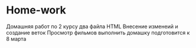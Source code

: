# Home-work
Домашняя работ по 2 курсу
два файла HTML
Внесение изменеий и создание веток
Просмотр фильмов
выполнить домашку
подготовится к 8 марта
